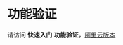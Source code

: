 # 功能验证

请访问 **快速入门** **功能验证**，[阿里云版本](https://docs.spotmaxtech.com/maxgroup-shuo-ming-wen-dang/kuai-su-ru-men/gong-neng-yan-zheng/e-li-yun)

